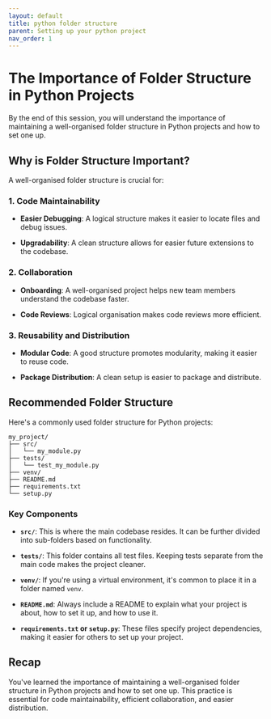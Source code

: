 ```yaml
---
layout: default
title: python folder structure
parent: Setting up your python project
nav_order: 1
---
```


# The Importance of Folder Structure in Python Projects

By the end of this session, you will understand the importance of maintaining a well-organised folder structure in Python projects and how to set one up.

## Why is Folder Structure Important?

A well-organised folder structure is crucial for:

### 1. Code Maintainability

- **Easier Debugging**: A logical structure makes it easier to locate files and debug issues.
  
- **Upgradability**: A clean structure allows for easier future extensions to the codebase.

### 2. Collaboration

- **Onboarding**: A well-organised project helps new team members understand the codebase faster.
  
- **Code Reviews**: Logical organisation makes code reviews more efficient.

### 3. Reusability and Distribution

- **Modular Code**: A good structure promotes modularity, making it easier to reuse code.
  
- **Package Distribution**: A clean setup is easier to package and distribute.

## Recommended Folder Structure

Here's a commonly used folder structure for Python projects:

```
my_project/
├── src/
│   └── my_module.py
├── tests/
│   └── test_my_module.py
├── venv/
├── README.md
├── requirements.txt
└── setup.py
```

### Key Components

- **`src/`**: This is where the main codebase resides. It can be further divided into sub-folders based on functionality.

- **`tests/`**: This folder contains all test files. Keeping tests separate from the main code makes the project cleaner.

- **`venv/`**: If you're using a virtual environment, it's common to place it in a folder named `venv`.

- **`README.md`**: Always include a README to explain what your project is about, how to set it up, and how to use it.

- **`requirements.txt` or `setup.py`**: These files specify project dependencies, making it easier for others to set up your project.

## Recap

You've learned the importance of maintaining a well-organised folder structure in Python projects and how to set one up. This practice is essential for code maintainability, efficient collaboration, and easier distribution.
